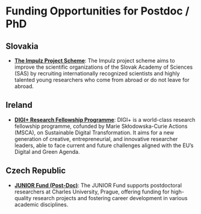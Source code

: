 # Funding Opportunities for Postdoc / PhD

## Slovakia

- **[The Impulz Project Scheme](https://impulz.sav.sk/en)**: The Impulz project scheme aims to improve the scientific organizations of the Slovak Academy of Sciences (SAS) by recruiting internationally recognized scientists and highly talented young researchers who come from abroad or do not leave for abroad.

## Ireland 

- **[DIGI+ Research Fellowship Programme](https://digipluscofund.eu/)**: DIGI+ is a world-class research fellowship programme, cofunded by Marie Skłodowska-Curie Actions (MSCA), on Sustainable Digital Transformation. It aims for a new generation of creative, entrepreneurial, and innovative researcher leaders, able to face current and future challenges aligned with the EU’s Digital and Green Agenda.

## Czech Republic

- **[JUNIOR Fund (Post-Doc)](https://cuni.cz/UKEN-178.html)**: The JUNIOR Fund supports postdoctoral researchers at Charles University, Prague, offering funding for high-quality research projects and fostering career development in various academic disciplines.
